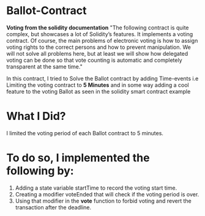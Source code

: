 # Ballot-Contract

**Voting from the solidity documentation**
   "The following contract is quite complex, 
   but showcases a lot of Solidity’s features. It implements a voting contract.
   Of course, the main problems of electronic voting is how to assign voting rights to the correct persons and how to prevent manipulation.
   We will not solve all problems here,
   but at least we will show how delegated voting can be done so that vote counting is automatic and completely transparent at the same time."


In this contract, I tried to Solve the Ballot contract by adding Time-events
i.e Limiting the voting contract to **5 Minutes**
and in some way adding a cool feature to the voting Ballot as seen in the solidity smart contract example

# What I Did?
I limited the voting period of each Ballot contract to 5 minutes.

# To do so, I implemented the following by:
1. Adding a state variable startTime to record the voting start time.
2. Creating a modifier voteEnded that will check if the voting period is over.
3. Using that modifier in the **vote** function to forbid voting and revert the transaction after the deadline.
 
